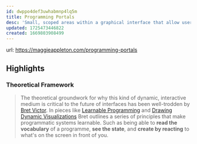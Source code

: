 ```yaml
---
id: dwppo4def3uwhabmnp4lq5m
title: Programming Portals
desc: 'Small, scoped areas within a graphical interface that allow users to read and write simple programmes'
updated: 1725473446822
created: 1669803908499
---
```


url: https://maggieappleton.com/programming-portals

## Highlights 
  
### Theoretical Framework

> The theoretical groundwork for why this kind of dynamic, interactive medium is critical to the future of interfaces has been well-trodden by [Bret Victor](http://worrydream.com/). In pieces like [Learnable Programming](http://worrydream.com/LearnableProgramming/) and [Drawing Dynamic Visualizations](https://www.youtube.com/watch?v=ef2jpjTEB5U) Bret outlines a series of principles that make programmatic systems learnable. Such as being able to **read the vocabulary** of a programme, **see the state**, and **create by reacting** to what's on the screen in front of you.